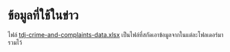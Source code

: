 # ข้อมูลที่ใช้ในข่าว

ไฟล์ [tdj-crime-and-complaints-data.xlsx](./tdj-crime-and-complaints-data.xlsx)
เป็นไฟล์ที่สกัดเอาข้อมูลจากในแต่ละโฟลเดอร์มารวมไว้
